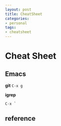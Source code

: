 ```yaml
---
layout: post
title: CheatSheet 
categories: 
- personal
tags:
- cheatsheet
---
```


# Cheat Sheet 

## Emacs

**git**
```C-x g```

**igrep**

```
C-x `
```

## reference 
[]()

